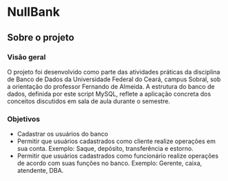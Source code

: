 <h1>NullBank</h1>
<h2>Sobre o projeto</h2>
<h3>Visão geral</h3>
<p>O projeto foi desenvolvido como parte das atividades práticas da disciplina de Banco de Dados da Universidade Federal do Ceará, campus Sobral, sob a orientação do professor Fernando de Almeida. A estrutura do banco de dados, definida por este script MySQL, reflete a aplicação concreta dos conceitos discutidos em sala de aula durante o semestre.<p>
<h3>Objetivos</h3>
<ul>
  <li> Cadastrar os usuários do banco </li>
  <li> Permitir que usuários cadastrados como cliente realize operações em sua conta. Exemplo: Saque, depósito, transferência e estorno. </li>
  <li> Permitir que usuários cadastrados como funcionário realize operações de acordo com suas funções no banco. Exemplo: Gerente, caixa, atendente, DBA.</li>
</ul>

 <img src="imagens/login.jpeg" alt="">
  <img src="imagens/cliente.jpeg" alt="">
  <img src="imagens/operacoescliente.jpeg" alt="">
  <img src="imagens/operacoes_caixa.jpeg" alt="">
  <img src="imagens/gerente.jpeg" alt="">
  <img src="imagens/acao_gerente.jpeg" alt="">
  <img src="imagens/cadastro_cliente.jpeg" alt="">
  <img src="imagens/endereco_cliente.jpeg" alt="">
